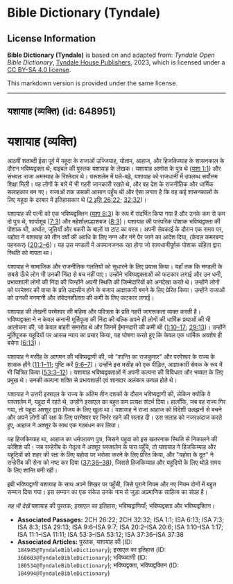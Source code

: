 # Bible Dictionary (Tyndale)

## License Information

**Bible Dictionary (Tyndale)** is based on and adapted from: _Tyndale Open Bible Dictionary_, [Tyndale House Publishers](https://tyndaleopenresources.com/), 2023, which is licensed under a [CC BY-SA 4.0 license](https://creativecommons.org/licenses/by-sa/4.0/legalcode.en).

This markdown version is provided under the same license.



--------------------------------

## यशायाह (व्यक्ति) (id: 648951)

यशायाह (व्यक्ति)
================

आठवीं शताब्दी ईसा पूर्व में यहूदा के राजाओं उज्जियाह, योताम, आहाज, और हिजकिय्याह के शासनकाल के दौरान भविष्यद्वक्ता थे; बाइबल की पुस्तक यशायाह के लेखक। यशायाह आमोस के पुत्र थे ([यशा 1:1](https://ref.ly/Isa1:1)) और संभवतः राजा अमस्याह के रिश्तेदार थे। यरूशलेम में पले\-बढ़े, यशायाह को राजधानी में उपलब्ध सर्वोत्तम शिक्षा मिली। वह लोगों के बारे में भी गहरी जानकारी रखते थे, और वह देश के राजनीतिक और धार्मिक सलाहकार बन गए। राजाओं तक उसकी आसान पहुँच थी और ऐसा लगता है कि वह कई शासनकालों के लिए यहूदा के दरबार में इतिहासकार थे ([2 इति 26:22](https://ref.ly/2Chr26:22); [32:32](https://ref.ly/2Chr32:32))।

यशायाह की पत्नी को एक भविष्यद्वक्तिन ([यशा 8:3](https://ref.ly/Isa8:3)) के रूप में संदर्भित किया गया है और उनके कम से कम दो पुत्र थे, शार्याशूब ([7:3](https://ref.ly/Isa7:3)) और महेर्शालाल्हाशबज ([8:3](https://ref.ly/Isa8:3))। यशायाह की पारंपरिक पोशाक भविष्यद्वक्ता की पोशाक थी, अर्थात, जूतियाँ और बकरी के बालों या टाट का वस्त्र। अपनी सेवकाई के दौरान एक समय पर, यहोवा ने यशायाह को तीन वर्षों की अवधि के लिए नग्न और नंगे पैर जाने का आदेश दिया, (केवल कमरबन्द पहनकर) ([20:2–6](https://ref.ly/Isa20:2-Isa20:6))। यह उस मण्डली में अपमानजनक रहा होगा जो सावधानीपूर्वक पोशाक संहिता द्वारा स्थिति को मापता था।

यशायाह ने सामाजिक और राजनीतिक गलतियों को सुधारने के लिए प्रयास किया। यहाँ तक कि मण्डली के सबसे ऊँचे लोग भी उनकी निंदा से बच नहीं पाए। उन्होंने भविष्यद्वक्ताओं को फटकार लगाई और उन धनी, प्रभावशाली लोगों की निंदा की जिन्होंने अपनी स्थिति की जिम्मेदारियों को अनदेखा करते थे। उन्होंने लोगों को परमेश्वर की वाचा के प्रति उदासीन होने के बजाय आज्ञाकारी बनने के लिए प्रेरित किया। उन्होंने राजाओं को उनकी मनमानी और संवेदनशीलता की कमी के लिए फटकार लगाई।

यशायाह की लेखनी परमेश्वर की महिमा और पवित्रता के प्रति गहरी जागरूकता व्यक्त करती है। भविष्यद्वक्ता ने न केवल कनानी मूर्तिपूजा की निंदा की बल्कि अपने ही लोगों की धार्मिक प्रथाओं की भी आलोचना की, जो केवल बाहरी समारोह थे और जिनमें ईमानदारी की कमी थी ([1:10–17](https://ref.ly/Isa1:10-Isa1:17); [29:13](https://ref.ly/Isa29:13))। उन्होंने मूर्तिपूजक यहूदियों पर आसन्न न्याय का प्रचार किया, यह घोषणा करते हुए कि केवल एक धार्मिक अवशेष ही बचेगा ([6:13](https://ref.ly/Isa6:13))।

यशायाह ने मसीह के आगमन की भविष्यद्वाणी की, जो "शान्ति का राजकुमार" और परमेश्वर के राज्य के शासक होंगे ([11:1–11](https://ref.ly/Isa11:1-Isa11:11); पुष्टि करें [9:6–7](https://ref.ly/Isa9:6-Isa9:7))। उन्होंने इस मसीह को एक पीड़ित, आज्ञाकारी सेवक के रूप में भी चित्रित किया ([53:3–12](https://ref.ly/Isa53:3-Isa53:12))। यशायाह भविष्यद्वक्ताओं में अपनी कल्पना की विविधता और भव्यता के लिए प्रमुख थे। उनकी कल्पना शक्ति से प्रभावशाली एवं शानदार अलंकार उत्पन्न होते थे।

यशायाह ने उत्तरी इस्राएल के राज्य के अंतिम तीन दशकों के दौरान भविष्यद्वाणी की, लेकिन क्योंकि वे यरूशलेम में, यहूदा में रहते थे, उन्होंने इस्राएल का बहुत कम प्रत्यक्ष संदर्भ दिया। हालाँकि, जब वह राज्य गिर गया, तो यहूदा अश्शूर द्वारा विजय के लिए खुला था। यशायाह ने राजा आहाज को विदेशी उलझनों से बचने और अपने लोगों की रक्षा के लिए परमेश्वर पर निर्भर रहने की सलाह दी। उस सलाह को नजरअंदाज करते हुए, आहाज ने अश्शूर के साथ एक गठबंधन कर लिया।

यह हिजकिय्याह था, आहाज का धर्मपरायण पुत्र, जिसने यहूदा को इस खतरनाक स्थिति से निकालने की कोशिश की। जब सन्हेरीब के नेतृत्व में अश्शूर यरूशलेम के पास पहुँचे, तो यशायाह ने हिजकिय्याह और यहूदियों को शहर की रक्षा के लिए यहोवा पर भरोसा करने के लिए प्रेरित किया, और "यहोवा के दूत" ने सन्हेरीब की सेना को नष्ट कर दिया ([37:36–38](https://ref.ly/Isa37:36-Isa37:38)), जिससे हिजकिय्याह और यहूदियों के लिए थोड़े समय के लिए शान्ति बनी रही।

इब्री भविष्यद्वाणी यशायाह के साथ अपने शिखर पर पहुँची, जिसे पुराने नियम और नए नियम दोनों में बहुत सम्मान दिया गया। इस सम्मान का एक संकेत उनके नाम से जुड़ा अप्रमाणिक साहित्य का संग्रह है।

*यह भी देखें* यशायाह की पुस्तक; इस्राएल का इतिहास; भविष्यद्वाणियाँ; भविष्यद्वक्ता और भविष्यद्वक्तिन।

* **Associated Passages:** 2CH 26:22; 2CH 32:32; ISA 1:1; ISA 6:13; ISA 7:3; ISA 8:3; ISA 29:13; ISA 9:6–ISA 9:7; ISA 20:2–ISA 20:6; ISA 1:10–ISA 1:17; ISA 11:1–ISA 11:11; ISA 53:3–ISA 53:12; ISA 37:36–ISA 37:38
* **Associated Articles:** पुस्तक, यशायाह की  (ID: `184945@TyndaleBibleDictionary`); इस्राएल का इतिहास  (ID: `368603@TyndaleBibleDictionary`); भविष्यवाणी (ID: `180534@TyndaleBibleDictionary`); भविष्यद्वक्ता, भविष्यद्वक्तिन (ID: `184994@TyndaleBibleDictionary`)

